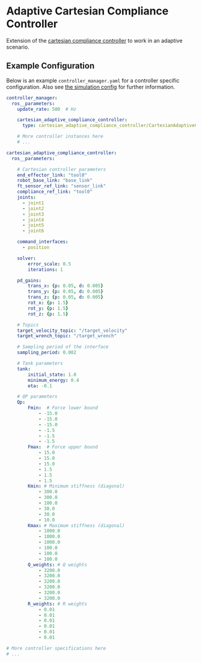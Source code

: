# Adaptive Cartesian Compliance Controller

Extension of the [cartesian compliance controller](https://github.com/fzi-forschungszentrum-informatik/cartesian_controllers/tree/ros2/cartesian_compliance_controller) to work in an adaptive scenario.

## Example Configuration
Below is an example `controller_manager.yaml` for a controller specific configuration. Also see [the simulation config](../cartesian_controller_simulation/config/controller_manager.yaml) for further information.
```yaml
controller_manager:
  ros__parameters:
    update_rate: 500  # Hz

    cartesian_adaptive_compliance_controller:
      type: cartesian_adaptive_compliance_controller/CartesianAdaptiveComplianceController

    # More controller instances here
    # ...

cartesian_adaptive_compliance_controller:
  ros__parameters:

    # Cartesian controller parameters
    end_effector_link: "tool0"
    robot_base_link: "base_link"
    ft_sensor_ref_link: "sensor_link"
    compliance_ref_link: "tool0"
    joints:
      - joint1
      - joint2
      - joint3
      - joint4
      - joint5
      - joint6

    command_interfaces:
      - position

    solver:
        error_scale: 0.5
        iterations: 1

    pd_gains:
        trans_x: {p: 0.05, d: 0.005}
        trans_y: {p: 0.05, d: 0.005}
        trans_z: {p: 0.05, d: 0.005}
        rot_x: {p: 1.5}
        rot_y: {p: 1.5}
        rot_z: {p: 1.5}

    # Topics
    target_velocity_topic: "/target_velocity"
    target_wrench_topic: "/target_wrench"

    # Sampling period of the interface
    sampling_period: 0.002

    # Tank parameters
    tank:
        initial_state: 1.0
        minimum_energy: 0.4
        eta: -0.1

    # QP parameters
    Qp:
        Fmin:  # Force lower bound
            - -15.0
            - -15.0
            - -15.0
            - -1.5
            - -1.5
            - -1.5
        Fmax:  # Force upper bound
            - 15.0
            - 15.0
            - 15.0
            - 1.5
            - 1.5
            - 1.5
        Kmin: # Minimum stiffness (diagonal)
            - 300.0
            - 300.0
            - 100.0
            - 30.0
            - 30.0
            - 10.0
        Kmax: # Maximum stiffness (diagonal)
            - 1000.0
            - 1000.0
            - 1000.0
            - 100.0
            - 100.0
            - 100.0
        Q_weights: # Q weights
            - 3200.0
            - 3200.0
            - 3200.0
            - 3200.0
            - 3200.0
            - 3200.0
        R_weights: # R weights
            - 0.01
            - 0.01
            - 0.01
            - 0.01
            - 0.01
            - 0.01

# More controller specifications here
# ...
```
